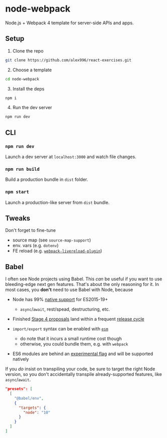# node-webpack

Node.js + Webpack 4 template for server-side APIs and apps.

## Setup

1. Clone the repo
```sh
git clone https://github.com/alex996/react-exercises.git
```

2. Choose a template
```sh
cd node-webpack
```

3. Install the deps
```sh
npm i
```

4. Run the dev server
```sh
npm run dev
```

## CLI

### `npm run dev`

Launch a dev server at `localhost:3000` and watch file changes.

### `npm run build`

Build a production bundle in `dist` folder.

### `npm start`

Launch a production-like server from `dist` bundle.

## Tweaks

Don't forget to fine-tune

- source map (see `source-map-support`)
- env. vars (e.g. `dotenv`)
- FE reload (e.g. [`webpack-livereload-plugin`](https://www.npmjs.com/package/webpack-livereload-plugin))

## Babel

I often see Node projects using Babel. This _can_ be useful if you want to use bleeding-edge next gen features. That's about the only reasoning for it. In most cases, you **don't** need to use Babel with Node, because

- Node has 99% [native support](https://node.green) for ES2015-19+
  - `async`/`await`, rest/spead, destructuring, etc.

- Finished [Stage 4 proposals](https://github.com/tc39/proposals/blob/master/finished-proposals.md) land within a frequent [release cycle](https://github.com/nodejs/Release#release-schedule)

- `import/export` syntax can be enabled with [`esm`](https://github.com/standard-things/esm)
  - do note that it incurs a small runtime cost though
  - otherwise, you could bundle them, e.g. with `webpack`

- ES6 modules are behind an [experimental flag](https://nodejs.org/api/esm.html) and will be supported natively

If you _do_ insist on transpiling your code, be sure to target the right Node version, so you don't accidentally transpile already-supported features, like `async`/`await`.

```json
"presets": [
  [
    "@babel/env",
    {
      "targets": {
        "node": "10"
      }
    }
  ]
]
```
